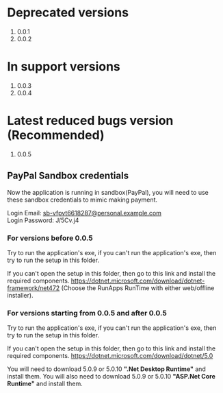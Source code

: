 # Deprecated versions
1. 0.0.1
2. 0.0.2

# In support versions
1. 0.0.3
2. 0.0.4

# Latest reduced bugs version (Recommended)
1. 0.0.5

## PayPal Sandbox credentials
Now the application is running in sandbox(PayPal), you will need to use these
sandbox credentials to mimic making payment.

Login Email: sb-vfpvt6618287@personal.example.com\
Login Password: J/5Cv.j4

### For versions before 0.0.5
Try to run the application's exe, if you can't run the application's exe, then try to run the setup in
this folder.

If you can't open the setup in this folder, then go to this link and install the required components.
https://dotnet.microsoft.com/download/dotnet-framework/net472
(Choose the RunApps RunTime with either web/offline installer).

### For versions starting from 0.0.5 and after 0.0.5
Try to run the application's exe, if you can't run the application's exe, then try to run the setup in
this folder.

If you can't open the setup in this folder, then go to this link and install the required components.
https://dotnet.microsoft.com/download/dotnet/5.0

You will need to download 5.0.9 or 5.0.10 **".Net Desktop Runtime"** and install them.
You will also need to download 5.0.9 or 5.0.10 **"ASP.Net Core Runtime"** and install them.
